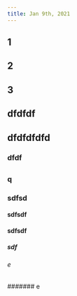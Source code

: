 ```yaml
---
title: Jan 9th, 2021
---
```


## 1
## 2
## 3
##
##
##
## dfdfdf
## dfdfdfdfd
### dfdf
##
### q
### sdfsd
#### sdfsdf
#### sdfsdf
##### sdf
###### e
####### e
